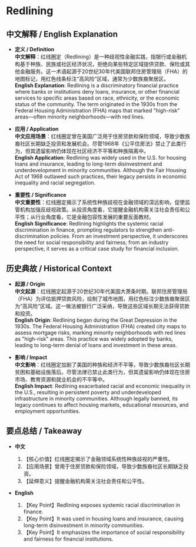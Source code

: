 # Redlining

## 中文解释 / English Explanation

* **定义 / Definition**  
  **中文解释**：红线圈定（Redlining）是一种歧视性金融实践，指银行或金融机构基于种族、民族或社区经济状况，拒绝向某些特定区域提供贷款、保险或其他金融服务。这一术语起源于20世纪30年代美国联邦住房管理局（FHA）的地图标记，用红色线条标注“高风险”区域，通常为少数族裔聚居区。  
  **English Explanation**: Redlining is a discriminatory financial practice where banks or institutions deny loans, insurance, or other financial services to specific areas based on race, ethnicity, or the economic status of the community. The term originated in the 1930s from the Federal Housing Administration (FHA) maps that marked "high-risk" areas—often minority neighborhoods—with red lines.

* **应用 / Application**  
  **中文应用场景**：红线圈定曾在美国广泛用于住房贷款和保险领域，导致少数族裔社区长期缺乏投资和发展机会。尽管1968年《公平住房法》禁止了此类行为，但其遗留影响仍体现在社区经济不平等和种族隔离中。  
  **English Application**: Redlining was widely used in the U.S. for housing loans and insurance, leading to long-term disinvestment and underdevelopment in minority communities. Although the Fair Housing Act of 1968 outlawed such practices, their legacy persists in economic inequality and racial segregation.

* **重要性 / Significance**  
  **中文重要性**：红线圈定揭示了系统性种族歧视在金融领域的深远影响，促使监管机构加强反歧视政策。从投资角度看，它提醒金融机构需关注社会责任和公平性；从行业角度看，它是金融包容性发展的重要反面教材。  
  **English Significance**: Redlining highlights the systemic racial discrimination in finance, prompting regulators to strengthen anti-discrimination policies. From an investment perspective, it underscores the need for social responsibility and fairness; from an industry perspective, it serves as a critical case study for financial inclusion.

## 历史典故 / Historical Context

* **起源 / Origin**  
  **中文起源**：红线圈定起源于20世纪30年代美国大萧条时期。联邦住房管理局（FHA）为评估抵押贷款风险，绘制了城市地图，用红色标注少数族裔聚居区为“高风险”区域。这一做法被银行广泛采纳，导致这些区域长期无法获得贷款和投资。  
  **English Origin**: Redlining began during the Great Depression in the 1930s. The Federal Housing Administration (FHA) created city maps to assess mortgage risks, marking minority neighborhoods with red lines as "high-risk" areas. This practice was widely adopted by banks, leading to long-term denial of loans and investment in these areas.

* **影响 / Impact**  
  **中文影响**：红线圈定加剧了美国的种族和经济不平等，导致少数族裔社区长期贫困和基础设施落后。尽管法律已禁止此类行为，但其遗留影响仍体现在住房市场、教育资源和就业机会的不平等中。  
  **English Impact**: Redlining exacerbated racial and economic inequality in the U.S., resulting in persistent poverty and underdeveloped infrastructure in minority communities. Although legally banned, its legacy continues to affect housing markets, educational resources, and employment opportunities.

## 要点总结 / Takeaway

* **中文**  
  1. 【核心价值】红线圈定揭示了金融领域系统性种族歧视的严重性。  
  2. 【应用场景】曾用于住房贷款和保险领域，导致少数族裔社区长期缺乏投资。  
  3. 【延伸意义】提醒金融机构需关注社会责任和公平性。

* **English**  
  1. 【Key Point】Redlining exposes systemic racial discrimination in finance.  
  2. 【Key Point】It was used in housing loans and insurance, causing long-term disinvestment in minority communities.  
  3. 【Key Point】It emphasizes the importance of social responsibility and fairness for financial institutions.